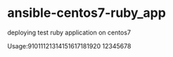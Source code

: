 # ansible-centos7-ruby_app
deploying test ruby application on centos7

Usage:91011121314151617181920
12345678
